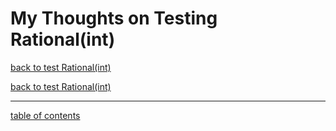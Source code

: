 # My Thoughts on Testing Rational(int)
[back to test Rational(int)](test_rational_int.md)


[back to test Rational(int)](test_rational_int.md)

<hr>

[table of contents](toc.md)